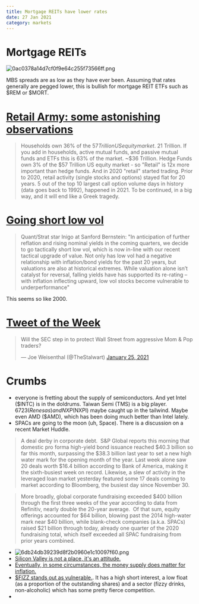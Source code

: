 ```yaml
---
title: Mortgage REITs have lower rates
date: 27 Jan 2021
category: markets
---
```


# Mortgage REITs
![0ac0378a14d7cf0f9e64c255f73566ff.png]({attach}0ac0378a14d7cf0f9e64c255f73566ff.png)

MBS spreads are as low as they have ever been. 
Assuming that rates generally are pegged lower, this is bullish for mortgage REIT ETFs such as $REM or $MORT.

# [Retail Army: some astonishing observations](http://email.mail.themarketear.com/c/eJxdjr0OwjAQg5-mWZCqXJKSZMjAXweYWdiO9KAVTUHJCV6fiBHJkmUP9jcEC4bEFJRUIEGtFahOuRbaXh-2drftd2BA2r1rjEw4zS2PlDA_iAlzG59JjGG4ktG-czJ6ebORBgTnsdManYmAIFLway-dmMPI_CqN3jSqr_rfqtXrWbhUj-eLGY56KVbkUJjeVAEwPgqm3yuH07TcV5m4QtW00KfMxEz5C_0CQV0 "Retail Army: some astonishing observations") 

>  Households own 36% of the $57 Trillion US equity market. ~$21 Trillion. If you add in households, active mutual funds, and passive mutual funds and ETFs this is 63% of the market. ~$36 Trillion. Hedge Funds own 3% of the $57 Trillion US equity market - so "Retail" is 12x more important than hedge funds. And in 2020 "retail" started trading. Prior to 2020, retail activity (single stocks and options) stayed flat for 20 years. 5 out of the top 10 largest call option volume days in history (data goes back to 1992), happened in 2021. To be continued, in a big way, and it will end like a Greek tragedy. 

# [Going short low vol](http://email.mail.themarketear.com/c/eJxdjr0OwjAQg5-mWZCqyzWkyZCBvy7sMIf0Sqs2FCUn4PGJGJEsWfZgf71rpSIxOQSUIFGjxC2aWtZdc9q3h313kEpCezSVguinpeaRok8zMflUhzWK0YE2aLUGDP1W-TDYwYagWzDWDKD6m4jOagtGLG5kfuaq2VXYFf1vleq5Zs7Fw3rF5vi5mJdILjO9qAD4MGcff6_sztPjvknEBaqkB73zQsyUvtHSQSI)

> Quant/Strat star Inigo at Sanford Bernstein: "In anticipation of further reflation and rising nominal yields in the coming quarters, we decide to go tactically short low vol, which is now in-line with our recent tactical upgrade of value. Not only has low vol had a negative relationship with inflation/bond yields for the past 20 years, but valuations are also at historical extremes. While valuation alone isn’t catalyst for reversal, falling yields have has supported its re-rating – with inflation inflecting upward, low vol stocks become vulnerable to underperformance" 

This seems so like 2000. 

# [Tweet of the Week](https://twitter.com/TheStalwart/status/1353742029944201220)

<blockquote class="twitter-tweet"><p lang="en" dir="ltr">Will the SEC step in to protect Wall Street from aggressive Mom &amp; Pop traders?</p>&mdash; Joe Weisenthal (@TheStalwart) <a href="https://twitter.com/TheStalwart/status/1353742029944201220?ref_src=twsrc%5Etfw">January 25, 2021</a></blockquote> <script async src="https://platform.twitter.com/widgets.js" charset="utf-8"></script> 

# Crumbs

- everyone is fretting about the supply of semiconductors. And yet Intel ($INTC) is in the doldrums. Taiwan Semi (TMS) is a big player. $6723 (Renesas) and NXP ($NXPI) maybe caught up in the tailwind. Maybe even AMD ($AMD), which has been doing much better than Intel lately.
- SPACs are going to the moon (uh, Space). There is a discussion on a recent Market Huddle.
> A deal derby in corporate debt.  S&P Global reports this morning that domestic pro forma high-yield bond issuance reached $40.3 billion so far this month, surpassing the $38.3 billion last year to set a new high water mark for the opening month of the year. Last week alone saw 20 deals worth $16.4 billion according to Bank of America, making it the sixth-busiest week on record. Likewise, a slew of activity in the leveraged loan market yesterday featured some 17 deals coming to market according to Bloomberg, the busiest day since November 30.  

> More broadly, global corporate fundraising exceeded $400 billion through the first three weeks of the year according to data from Refinitiv, nearly double the 20-year average.  Of that sum, equity offerings accounted for $64 billion, blowing past the 2014 high-water mark near $40 billion, while blank-check companies (a.k.a. SPACs) raised $21 billion through today, already one quarter of the 2020 fundraising total, which itself exceeded all SPAC fundraising from prior years combined.

- ![6db24db39239d8f2b0960e1c10097f60.png]({attach}6db24db39239d8f2b0960e1c10097f60.png)
- [Silicon Valley is not a place, it's an attitude.](https://blog.initialized.com/2021/01/data-post-pandemic-silicon-valley-isnt-a-place/)
- [Eventually, in some circumstances, the money supply does matter for inflation.](https://moneyinsideout.exantedata.com/p/the-big-myth-about-money-and-inflation)
- [$FIZZ stands out as vulnerable.](https://www.highshortinterest.com/nasdaq/).  It has a high short interest, a low float (as a proportion of the outstanding shares) and a sector (fizzy drinks, non-alcoholic) which has some pretty fierce competition.
- 